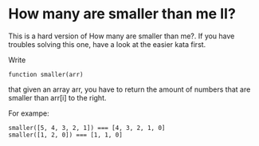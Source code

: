 # How many are smaller than me II?
This is a hard version of How many are smaller than me?. If you have troubles solving this one, have a look at the easier kata first.

Write
```
function smaller(arr)
```
that given an array arr, you have to return the amount of numbers that are smaller than arr[i] to the right.

For exampe:

```
smaller([5, 4, 3, 2, 1]) === [4, 3, 2, 1, 0]
smaller([1, 2, 0]) === [1, 1, 0]
```

